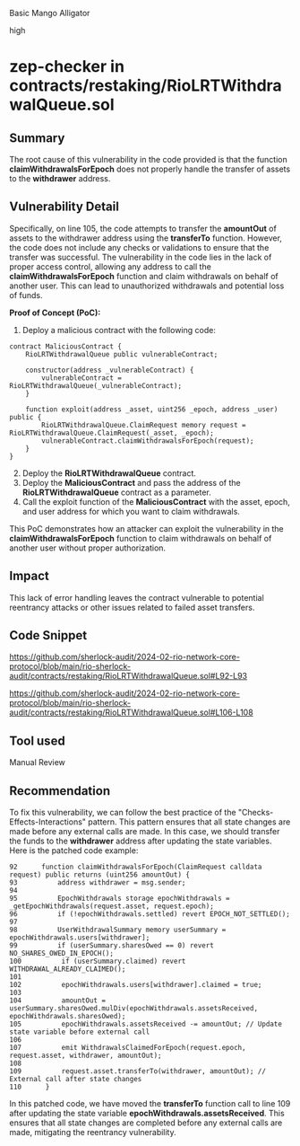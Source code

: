 Basic Mango Alligator

high

# zep-checker in contracts/restaking/RioLRTWithdrawalQueue.sol

## Summary
The root cause of this vulnerability in the code provided is that the function **claimWithdrawalsForEpoch** does not properly handle the transfer of assets to the **withdrawer** address.
## Vulnerability Detail
Specifically, on line 105, the code attempts to transfer the **amountOut** of assets to the withdrawer address using the **transferTo** function. However, the code does not include any checks or validations to ensure that the transfer was successful.
The vulnerability in the code lies in the lack of proper access control, allowing any address to call the **claimWithdrawalsForEpoch** function and claim withdrawals on behalf of another user. This can lead to unauthorized withdrawals and potential loss of funds.

**Proof of Concept (PoC):**

1. Deploy a malicious contract with the following code:
```solidity
contract MaliciousContract {
    RioLRTWithdrawalQueue public vulnerableContract;
    
    constructor(address _vulnerableContract) {
        vulnerableContract = RioLRTWithdrawalQueue(_vulnerableContract);
    }
    
    function exploit(address _asset, uint256 _epoch, address _user) public {
        RioLRTWithdrawalQueue.ClaimRequest memory request = RioLRTWithdrawalQueue.ClaimRequest(_asset, _epoch);
        vulnerableContract.claimWithdrawalsForEpoch(request);
    }
}
```

2. Deploy the **RioLRTWithdrawalQueue** contract.
3.  Deploy the **MaliciousContract** and pass the address of the **RioLRTWithdrawalQueue** contract as a parameter.
4. Call the exploit function of the **MaliciousContract** with the asset, epoch, and user address for which you want to claim withdrawals.

This PoC demonstrates how an attacker can exploit the vulnerability in the **claimWithdrawalsForEpoch** function to claim withdrawals on behalf of another user without proper authorization.

## Impact
This lack of error handling leaves the contract vulnerable to potential reentrancy attacks or other issues related to failed asset transfers.
## Code Snippet
https://github.com/sherlock-audit/2024-02-rio-network-core-protocol/blob/main/rio-sherlock-audit/contracts/restaking/RioLRTWithdrawalQueue.sol#L92-L93

https://github.com/sherlock-audit/2024-02-rio-network-core-protocol/blob/main/rio-sherlock-audit/contracts/restaking/RioLRTWithdrawalQueue.sol#L106-L108
## Tool used

Manual Review

## Recommendation
To fix this vulnerability, we can follow the best practice of the "Checks-Effects-Interactions" pattern. This pattern ensures that all state changes are made before any external calls are made. In this case, we should transfer the funds to the **withdrawer** address after updating the state variables.
Here is the patched code example:

```solidity
92      function claimWithdrawalsForEpoch(ClaimRequest calldata request) public returns (uint256 amountOut) {
93          address withdrawer = msg.sender;
94  
95          EpochWithdrawals storage epochWithdrawals = _getEpochWithdrawals(request.asset, request.epoch);
96          if (!epochWithdrawals.settled) revert EPOCH_NOT_SETTLED();
97  
98          UserWithdrawalSummary memory userSummary = epochWithdrawals.users[withdrawer];
99          if (userSummary.sharesOwed == 0) revert NO_SHARES_OWED_IN_EPOCH();
100          if (userSummary.claimed) revert WITHDRAWAL_ALREADY_CLAIMED();
101  
102          epochWithdrawals.users[withdrawer].claimed = true;
103  
104          amountOut = userSummary.sharesOwed.mulDiv(epochWithdrawals.assetsReceived, epochWithdrawals.sharesOwed);
105          epochWithdrawals.assetsReceived -= amountOut; // Update state variable before external call
106  
107          emit WithdrawalsClaimedForEpoch(request.epoch, request.asset, withdrawer, amountOut);
108          
109          request.asset.transferTo(withdrawer, amountOut); // External call after state changes
110      }
```
In this patched code, we have moved the **transferTo** function call to line 109 after updating the state variable **epochWithdrawals.assetsReceived**. This ensures that all state changes are completed before any external calls are made, mitigating the reentrancy vulnerability.